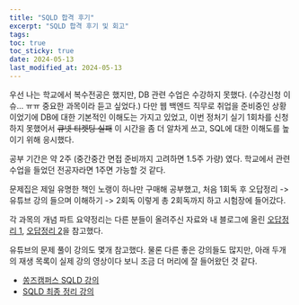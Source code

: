 ```yaml
---
title: "SQLD 합격 후기"
excerpt: "SQLD 합격 후기 및 회고"
tags: 
toc: true
toc_sticky: true
date: 2024-05-13
last_modified_at: 2024-05-13
---
```


우선 나는 학교에서 복수전공은 했지만, DB 관련 수업은 수강하지 못했다. (수강신청 이슈... ㅠㅠ 중요한 과목이라 듣고 싶었다.) 다만 웹 백엔드 직무로 취업을 준비중인 상황이었기에 DB에 대한 기본적인 이해도는 가지고 있었고, 이번 정처기 실기 1회차를 신청하지 못했어서 ~~큐넷 티켓팅 실패~~ 이 시간을 좀 더 알차게 쓰고, SQL에 대한 이해도를 높이기 위해 응시했다. 

공부 기간은 약 2주 (중간중간 면접 준비까지 고려하면 1.5주 가량) 였다. 학교에서 관련 수업을 들었던 전공자라면 1주면 가능할 것 같다.

문제집은 제일 유명한 책인 노랭이 하나만 구매해 공부했고, 
처음 1회독 후 오답정리 -> 유튜브 강의 들으며 이해하기 -> 2회독
이렇게 총 2회독까지 하고 시험장에 들어갔다. 

각 과목의 개념 파트 요약정리는 다른 분들이 올려주신 자료와 내 블로그에 올린 [오답정리 1](https://yelm-212.github.io/sqld/1/), [오답정리 2](https://yelm-212.github.io/sqld/2/)을 참고했다. 

유튜브의 문제 풀이 강의도 몇개 참고했다. 물론 다른 좋은 강의들도 많지만, 아래 두개의 재생 목록이 실제 강의 영상이다 보니 조금 더 머리에 잘 들어왔던 것 같다.

- [쏭즈캠퍼스  SQLD 강의](https://youtube.com/playlist?list=PLJyu27XFq6X0Sa2622T9pan9WEQaUFFKg&si=NbLnk8L4iOHvVRZL)
- [SQLD 최종 정리 강의 ](https://youtube.com/playlist?list=PLnljY8Msg8dBKhqYyq1gAS_cdsLh_vWtf&si=ZtFH06qZ7IPqfxXa)